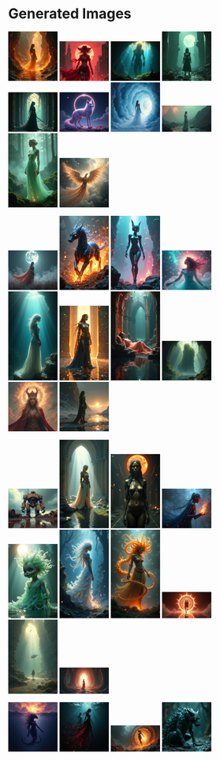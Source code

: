 # Generated Images



<img src="2025_08_02_01.png" width="100"/> <img src="2025_08_02_02.png" width="100"/> <img src="2025_08_02_03.png" width="100"/> <img src="2025_08_02_04.png" width="100"/> <img src="2025_08_02_05.png" width="100"/> <img src="2025_08_02_06.png" width="100"/> <img src="2025_08_02_07.png" width="100"/> <img src="2025_08_02_08.png" width="100"/> <img src="2025_08_02_09.png" width="100"/> <img src="2025_08_02_10.png" width="100"/>

<img src="2025_08_02_11.png" width="100"/> <img src="2025_08_02_12.png" width="100"/> <img src="2025_08_02_13.png" width="100"/> <img src="2025_08_02_14.png" width="100"/> <img src="2025_08_02_15.png" width="100"/> <img src="2025_08_02_16.png" width="100"/> <img src="2025_08_02_17.png" width="100"/> <img src="2025_08_02_18.png" width="100"/> <img src="2025_08_02_19.png" width="100"/> <img src="2025_08_02_20.png" width="100"/>

<img src="2025_08_02_21.png" width="100"/> <img src="2025_08_02_22.png" width="100"/> <img src="2025_08_02_23.png" width="100"/> <img src="2025_08_02_24.png" width="100"/> <img src="2025_08_02_25.png" width="100"/> <img src="2025_08_02_26.png" width="100"/> <img src="2025_08_02_27.png" width="100"/> <img src="2025_08_02_28.png" width="100"/> <img src="2025_08_02_29.png" width="100"/> <img src="2025_08_02_30.png" width="100"/>

<img src="2025_08_02_31.png" width="100"/> <img src="2025_08_02_32.png" width="100"/> <img src="2025_08_02_33.png" width="100"/> <img src="2025_08_02_34.png" width="100"/>